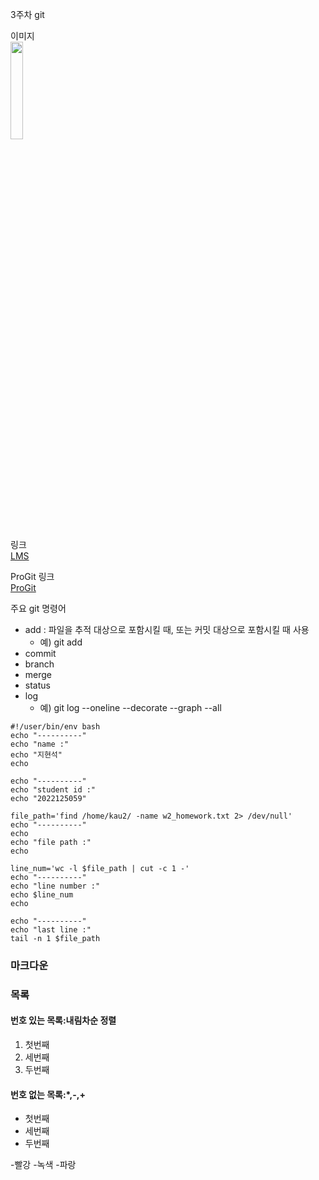 3주차 git   

이미지   
<img width="20%" src="https://user-images.githubusercontent.com/127402491/227458056-1b983520-c848-4844-9025-ffdf2456d70c.PNG"/>   

링크   
[LMS](https://lms.kau.ac.kr/login.php)      

ProGit 링크   
[ProGit](https://git-scm.com/book/ko/v2)   

주요 git 명령어   
- add : 파일을 추적 대상으로 포함시킬 때, 또는 커밋 대상으로 포함시킬 때 사용
  - 예) git add
- commit
- branch
- merge
- status
- log
  - 예) git log --oneline --decorate --graph --all

```   
#!/user/bin/env bash   
echo "----------"   
echo "name :"   
echo "지현석"   
echo   
   
echo "----------"   
echo "student id :"   
echo "2022125059"   
   
file_path='find /home/kau2/ -name w2_homework.txt 2> /dev/null'   
echo "----------"   
echo   
echo "file path :"   
echo   
   
line_num='wc -l $file_path | cut -c 1 -'   
echo "----------"   
echo "line number :"   
echo $line_num   
echo   

echo "----------"   
echo "last line :"   
tail -n 1 $file_path   
```   

### 마크다운   
### 목록   
#### 번호 있는 목록:내림차순 정렬   
1. 첫번째   
2. 세번째   
3. 두번째   
#### 번호 없는 목록:*,-,+   
- 첫번째
- 세번째
- 두번째

-빨강
  -녹색
    -파랑


